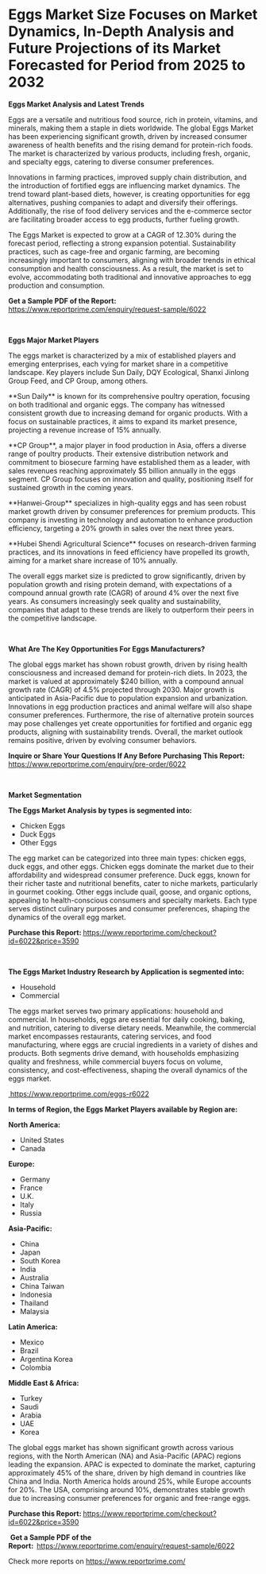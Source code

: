 <p><h1>Eggs Market Size Focuses on Market Dynamics, In-Depth Analysis and Future Projections of its Market Forecasted for Period from 2025 to 2032</h1></p><p><strong>Eggs Market Analysis and Latest Trends</strong></p>
<p><p>Eggs are a versatile and nutritious food source, rich in protein, vitamins, and minerals, making them a staple in diets worldwide. The global Eggs Market has been experiencing significant growth, driven by increased consumer awareness of health benefits and the rising demand for protein-rich foods. The market is characterized by various products, including fresh, organic, and specialty eggs, catering to diverse consumer preferences.</p><p>Innovations in farming practices, improved supply chain distribution, and the introduction of fortified eggs are influencing market dynamics. The trend toward plant-based diets, however, is creating opportunities for egg alternatives, pushing companies to adapt and diversify their offerings. Additionally, the rise of food delivery services and the e-commerce sector are facilitating broader access to egg products, further fueling growth.</p><p>The Eggs Market is expected to grow at a CAGR of 12.30% during the forecast period, reflecting a strong expansion potential. Sustainability practices, such as cage-free and organic farming, are becoming increasingly important to consumers, aligning with broader trends in ethical consumption and health consciousness. As a result, the market is set to evolve, accommodating both traditional and innovative approaches to egg production and consumption.</p></p>
<p><strong>Get a Sample PDF of the Report:&nbsp;</strong> <a href="https://www.reportprime.com/enquiry/request-sample/6022?utm_campaign=3090&utm_medium=2&utm_source=Github&utm_content=ia&utm_term=19032025&utm_id=eggs">https://www.reportprime.com/enquiry/request-sample/6022</a></p>
<p>&nbsp;</p>
<p><strong>Eggs Major Market Players</strong></p>
<p><p>The eggs market is characterized by a mix of established players and emerging enterprises, each vying for market share in a competitive landscape. Key players include Sun Daily, DQY Ecological, Shanxi Jinlong Group Feed, and CP Group, among others.</p><p>**Sun Daily** is known for its comprehensive poultry operation, focusing on both traditional and organic eggs. The company has witnessed consistent growth due to increasing demand for organic products. With a focus on sustainable practices, it aims to expand its market presence, projecting a revenue increase of 15% annually.</p><p>**CP Group**, a major player in food production in Asia, offers a diverse range of poultry products. Their extensive distribution network and commitment to biosecure farming have established them as a leader, with sales revenues reaching approximately $5 billion annually in the eggs segment. CP Group focuses on innovation and quality, positioning itself for sustained growth in the coming years.</p><p>**Hanwei-Group** specializes in high-quality eggs and has seen robust market growth driven by consumer preferences for premium products. This company is investing in technology and automation to enhance production efficiency, targeting a 20% growth in sales over the next three years.</p><p>**Hubei Shendi Agricultural Science** focuses on research-driven farming practices, and its innovations in feed efficiency have propelled its growth, aiming for a market share increase of 10% annually.</p><p>The overall eggs market size is predicted to grow significantly, driven by population growth and rising protein demand, with expectations of a compound annual growth rate (CAGR) of around 4% over the next five years. As consumers increasingly seek quality and sustainability, companies that adapt to these trends are likely to outperform their peers in the competitive landscape.</p></p>
<p>&nbsp;</p>
<p><strong>What Are The Key Opportunities For Eggs Manufacturers?</strong></p>
<p><p>The global eggs market has shown robust growth, driven by rising health consciousness and increased demand for protein-rich diets. In 2023, the market is valued at approximately $240 billion, with a compound annual growth rate (CAGR) of 4.5% projected through 2030. Major growth is anticipated in Asia-Pacific due to population expansion and urbanization. Innovations in egg production practices and animal welfare will also shape consumer preferences. Furthermore, the rise of alternative protein sources may pose challenges yet create opportunities for fortified and organic egg products, aligning with sustainability trends. Overall, the market outlook remains positive, driven by evolving consumer behaviors.</p></p>
<p><strong>Inquire or Share Your Questions If Any Before Purchasing This Report:</strong> <a href="https://www.reportprime.com/enquiry/pre-order/6022?utm_campaign=3090&utm_medium=2&utm_source=Github&utm_content=ia&utm_term=19032025&utm_id=eggs">https://www.reportprime.com/enquiry/pre-order/6022</a></p>
<p>&nbsp;</p>
<p><strong>Market Segmentation</strong></p>
<p><strong>The Eggs Market Analysis by types is segmented into:</strong></p>
<p><ul><li>Chicken Eggs</li><li>Duck Eggs</li><li>Other Eggs</li></ul></p>
<p><p>The egg market can be categorized into three main types: chicken eggs, duck eggs, and other eggs. Chicken eggs dominate the market due to their affordability and widespread consumer preference. Duck eggs, known for their richer taste and nutritional benefits, cater to niche markets, particularly in gourmet cooking. Other eggs include quail, goose, and organic options, appealing to health-conscious consumers and specialty markets. Each type serves distinct culinary purposes and consumer preferences, shaping the dynamics of the overall egg market.</p></p>
<p><strong>Purchase this Report:&nbsp;</strong><a href="https://www.reportprime.com/checkout?id=6022&price=3590&utm_campaign=3090&utm_medium=2&utm_source=Github&utm_content=ia&utm_term=19032025&utm_id=eggs">https://www.reportprime.com/checkout?id=6022&price=3590</a></p>
<p>&nbsp;</p>
<p><strong>The Eggs Market Industry Research by Application is segmented into:</strong></p>
<p><ul><li>Household</li><li>Commercial</li></ul></p>
<p><p>The eggs market serves two primary applications: household and commercial. In households, eggs are essential for daily cooking, baking, and nutrition, catering to diverse dietary needs. Meanwhile, the commercial market encompasses restaurants, catering services, and food manufacturing, where eggs are crucial ingredients in a variety of dishes and products. Both segments drive demand, with households emphasizing quality and freshness, while commercial buyers focus on volume, consistency, and cost-effectiveness, shaping the overall dynamics of the eggs market.</p></p>
<p><a href="https://www.reportprime.com/eggs-r6022?utm_campaign=3090&utm_medium=2&utm_source=Github&utm_content=ia&utm_term=19032025&utm_id=eggs">&nbsp;https://www.reportprime.com/eggs-r6022</a></p>
<p><strong>In terms of Region, the Eggs Market Players available by Region are:</strong></p>
<p>
    <p> <strong> North America: </strong>
        <ul>
            <li>United States</li>
            <li>Canada</li>
        </ul>
        </p> 
    <p> <strong> Europe: </strong>
        <ul>
            <li>Germany</li>
            <li>France</li>
            <li>U.K.</li>
            <li>Italy</li>
            <li>Russia</li>
        </ul>
        </p> 
    <p> <strong> Asia-Pacific: </strong>
        <ul>
            <li>China</li>
            <li>Japan</li>
            <li>South Korea</li>
            <li>India</li>
            <li>Australia</li>
            <li>China Taiwan</li>
            <li>Indonesia</li>
            <li>Thailand</li>
            <li>Malaysia</li>
        </ul>
        </p> 
    <p> <strong> Latin America: </strong>
        <ul>
            <li>Mexico</li>
            <li>Brazil</li>
            <li>Argentina Korea</li>
            <li>Colombia</li>
        </ul>
        </p> 
    <p> <strong> Middle East & Africa: </strong>
        <ul>
            <li>Turkey</li>
            <li>Saudi</li>
            <li>Arabia</li>
            <li>UAE</li>
            <li>Korea</li>
        </ul>
    </p>
    </p>
<p><p>The global eggs market has shown significant growth across various regions, with the North American (NA) and Asia-Pacific (APAC) regions leading the expansion. APAC is expected to dominate the market, capturing approximately 45% of the share, driven by high demand in countries like China and India. North America holds around 25%, while Europe accounts for 20%. The USA, comprising around 10%, demonstrates stable growth due to increasing consumer preferences for organic and free-range eggs.</p></p>
<p><strong>Purchase this Report: </strong><a href="https://www.reportprime.com/checkout?id=6022&price=3590&utm_campaign=3090&utm_medium=2&utm_source=Github&utm_content=ia&utm_term=19032025&utm_id=eggs">https://www.reportprime.com/checkout?id=6022&price=3590</a></p>
<p>&nbsp;<strong>Get a Sample PDF of the Report:&nbsp;&nbsp;</strong><a href="https://www.reportprime.com/enquiry/request-sample/6022?utm_campaign=3090&utm_medium=2&utm_source=Github&utm_content=ia&utm_term=19032025&utm_id=eggs">https://www.reportprime.com/enquiry/request-sample/6022</a></p>
<p><strong></strong></p>
<p>Check more reports on <a href="https://www.reportprime.com/?utm_campaign=3090&utm_medium=2&utm_source=Github&utm_content=ia&utm_term=19032025&utm_id=eggs">https://www.reportprime.com/</a></p>